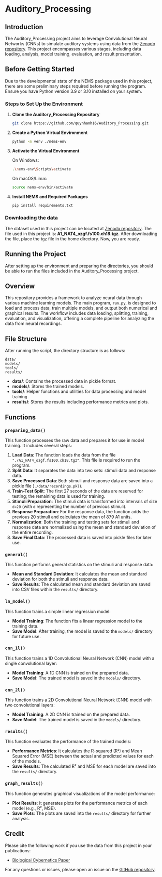 # Auditory_Processing

## Introduction

The Auditory_Processing project aims to leverage Convolutional Neural Networks (CNNs) to simulate auditory systems using
data from the [Zenodo repository](https://zenodo.org/records/8044773). This project encompasses various stages,
including data loading, analysis, model training, evaluation, and result presentation.

## Before Getting Started

Due to the developmental state of the NEMS package used in this project, there are some preliminary steps required
before running the program. Ensure you have Python version 3.9 or 3.10 installed on your system.

### Steps to Set Up the Environment

1. **Clone the Auditory_Processing Repository**

   ```bash
   git clone https://github.com/quynhanh16/Auditory_Processing.git
   ```

2. **Create a Python Virtual Environment**

   ```bash
   python -m venv ./nems-env
   ```

3. **Activate the Virtual Environment**

   On Windows:

   ```bash
   .\nems-env\Scripts\activate
   ```

   On macOS/Linux:

   ```bash
   source nems-env/bin/activate
   ```

4. **Install NEMS and Required Packages**

   ```bash
   pip install requirements.txt
   ```

### Downloading the data

The dataset used in this project can be located at [Zenodo repository](https://zenodo.org/records/8044773). The file
used in this project is: **A1_NAT4_ozgf.fs100.ch18.tgz**. After downloading the file, place the tgz file in the home
directory. Now, you are ready.

## Running the Project

After setting up the environment and preparing the directories, you should be able to run the files included in the
Auditory_Processing project.

## Overview

This repository provides a framework to analyze neural data through various machine learning models. The main program,
`run.py`, is designed to load and process data, train multiple models, and output both numerical and graphical results.
The workflow includes data loading, splitting, training, evaluation, and visualization, offering a complete pipeline for
analyzing the data from neural recordings.

## File Structure

After running the script, the directory structure is as follows:

```
data/
models/
tools/
results/
```

- **data/**: Contains the processed data in pickle format.
- **models/**: Stores the trained models.
- **tools/**: Helper functions and utilities for data processing and model training.
- **results/**: Stores the results including performance metrics and plots.

## Functions

### `preparing_data()`

This function processes the raw data and prepares it for use in model training. It includes several steps:

1. **Load Data**: The function loads the data from the file `"./A1_NAT4_ozgf.fs100.ch18.tgz"`. This file is required to
   run the program.
2. **Split Data**: It separates the data into two sets: stimuli data and response data.
3. **Save Processed Data**: Both stimuli and response data are saved into a pickle file (`./data/recordings.pkl`).
4. **Train-Test Split**: The first 27 seconds of the data are reserved for testing; the remaining data is used for
   training.
5. **Stimuli Preparation**: The stimuli data is transformed into intervals of size `d=20` (with `d` representing the
   number of previous stimuli).
6. **Response Preparation**: For the response data, the function adds the previous 20 stimuli and calculates the mean of
   879 A1 units.
7. **Normalization**: Both the training and testing sets for stimuli and response data are normalized using the mean and
   standard deviation of the entire recording.
8. **Save Final Data**: The processed data is saved into pickle files for later use.

### `general()`

This function performs general statistics on the stimuli and response data:

- **Mean and Standard Deviation**: It calculates the mean and standard deviation for both the stimuli and response data.
- **Save Results**: The calculated mean and standard deviation are saved into CSV files within the `results/` directory.

### `ln_model()`

This function trains a simple linear regression model:

- **Model Training**: The function fits a linear regression model to the training data.
- **Save Model**: After training, the model is saved to the `models/` directory for future use.

### `cnn_1l()`

This function trains a 1D Convolutional Neural Network (CNN) model with a single convolutional layer:

- **Model Training**: A 1D CNN is trained on the prepared data.
- **Save Model**: The trained model is saved in the `models/` directory.

### `cnn_2l()`

This function trains a 2D Convolutional Neural Network (CNN) model with two convolutional layers:

- **Model Training**: A 2D CNN is trained on the prepared data.
- **Save Model**: The trained model is saved in the `models/` directory.

### `results()`

This function evaluates the performance of the trained models:

- **Performance Metrics**: It calculates the R-squared (R²) and Mean Squared Error (MSE) between the actual and
  predicted values for each of the models.
- **Save Results**: The calculated R² and MSE for each model are saved into the `results/` directory.

### `graph_results()`

This function generates graphical visualizations of the model performance:

- **Plot Results**: It generates plots for the performance metrics of each model (e.g., R², MSE).
- **Save Plots**: The plots are saved into the `results/` directory for further analysis.

## Credit

Please cite the following work if you use the data from this project in your publications:

- [Biological Cybernetics Paper](https://www.biorxiv.org/content/10.1101/2022.06.10.495698v2)

For any questions or issues, please open an issue on
the [GitHub repository](https://github.com/JonathanJT109/Auditory_Processing).
